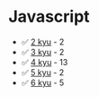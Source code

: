 # Javascript
* :white_check_mark: [2 kyu](/solutions/javascript/2%20kyu) - 2
* :white_check_mark: [3 kyu](/solutions/javascript/3%20kyu) - 2
* :white_check_mark: [4 kyu](/solutions/javascript/4%20kyu) - 13
* :white_check_mark: [5 kyu](/solutions/javascript/5%20kyu) - 2
* :white_check_mark: [6 kyu](/solutions/javascript/6%20kyu) - 5